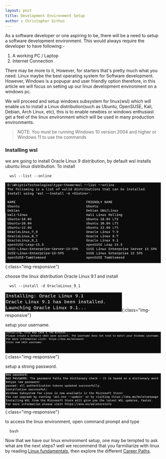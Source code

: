 ```yaml
---
layout: post
title: Development Environment Setup
author : Christopher Githui
---
```


As a software developer or one aspiring to be, there will be a need to setup a software development environment. This would always require the developer to have following:-
1. A working PC / Laptop
2. Internet Connection

There may be more to it, However, for starters that's pretty much what you need. 
Linux maybe the best operating system for Software development. However, Windows is a popupar and user friendly option therefore, in this article we will focus on setting up our linux development environment on a windows pc.

We will proceed and setup windows subsystem for linux(wsl) which will enable us to install a Linux distribution(such as Ubuntu, OpenSUSE, Kali, Debian, Arch Linux, etc), this is to enable newbies or windows enthusiast get a feel of the linux environment which will be used in many production environments. 

> NOTE: You must be running Windows 10 version 2004 and higher or Windows 11 to use the commands 

### Installing wsl
 we are going to install Oracle Linux 9 distribution, by default wsl installs ubuntu linux distribution. To install 

```
  wsl --list --online
```
![wsl-list](/assets/img/wsl_list.png){:class="img-responsive"}

  choose the linux distribution Oracle Linux 9.1 and install

```
  wsl --install -d OracleLinux_9_1
```
![install](/assets/img/install.png){:class="img-responsive"}

  setup your username.

![username](/assets/img/username.png){:class="img-responsive"}

  setup a strong password.

![password](/assets/img/password.png){:class="img-responsive"}

  to access the linux environment, open command prompt and type

```
  bash 
```

Now that we have our linux environment setup, one may be tempted to ask what are the next steps? well we recommend that you farmiliarize with linux by reading [Linux fundamentals](https://whiptix.github.io/2023/12/20/linux-fundamentals.html 'Linux fundamentals'), then explore the different [Career Paths](https://whiptix.github.io/2023/12/21/career-paths.html 'Career Paths').




